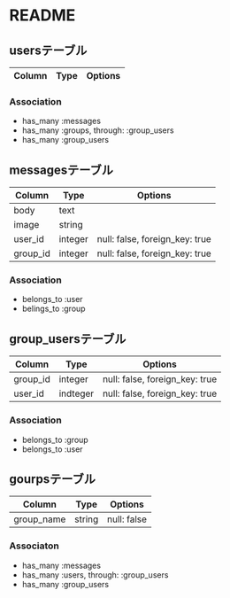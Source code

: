 # README


## usersテーブル

|Column|Type|Options|
|------|----|-------|

### Association
- has_many :messages
- has_many :groups, through: :group_users
- has_many :group_users



## messagesテーブル

|Column|Type|Options|
|------|----|-------|
|body|text|
|image|string|
|user_id|integer|null: false, foreign_key: true|
|group_id|integer|null: false, foreign_key: true|

### Association
- belongs_to :user
- belings_to :group


## group_usersテーブル

|Column|Type|Options|
|------|----|-------|
|group_id|integer|null: false, foreign_key: true|
|user_id|indteger|null: false, foreign_key: true|

### Association
- belongs_to :group
- belongs_to :user


## gourpsテーブル

|Column|Type|Options|
|------|----|-------|
|group_name|string|null: false|

### Associaton
- has_many :messages
- has_many :users, through: :group_users
- has_many :group_users
